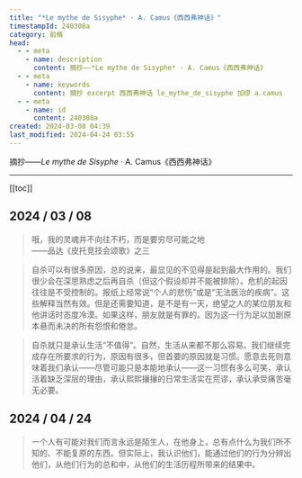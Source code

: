 ```yaml
---
title: "*Le mythe de Sisyphe* · A. Camus《西西弗神话》"
timestampId: 240308a
category: 前脩
head:
  - - meta
    - name: description
      content: 摘抄——*Le mythe de Sisyphe* · A. Camus《西西弗神话》
  - - meta
    - name: keywords
      content: 摘抄 excerpt 西西弗神话 le_mythe_de_sisyphe 加缪 a.camus
  - - meta
    - name: id
      content: 240308a
created: 2024-03-08 04:39
last_modified: 2024-04-24 03:55
---
```


摘抄——*Le mythe de Sisyphe* · A. Camus《西西弗神话》

---

[[toc]]

## 2024 / 03 / 08

> 哦，我的灵魂并不向往不朽，而是要穷尽可能之地  
> ——品达《皮托竞技会颂歌》之三

> 自杀可以有很多原因，总的说来，最显见的不见得是起到最大作用的。我们很少会在深思熟虑之后再自杀（但这个假设却并不能被排除）。危机的起因往往是不受控制的。报纸上经常说“个人的悲伤”或是“无法医治的疾病”。这些解释当然有效。但是还需要知道，是不是有一天，绝望之人的某位朋友和他讲话时态度冷漠。如果这样，朋友就是有罪的。因为这一行为足以加剧原本悬而未决的所有怨恨和倦怠。

> 自杀就只是承认生活“不值得”。自然，生活从来都不那么容易。我们继续完成存在所要求的行为，原因有很多，但首要的原因就是习惯。愿意去死则意味着我们承认——尽管可能只是本能地承认——这一习惯有多么可笑，承认活着缺乏深层的理由，承认熙熙攘攘的日常生活实在荒谬，承认承受痛苦毫无必要。

## 2024 / 04 / 24

> 一个人有可能对我们而言永远是陌生人，在他身上，总有点什么为我们所不知的、不能复原的东西。但实际上，我认识他们，能通过他们的行为分辨出他们，从他们行为的总和中，从他们的生活历程所带来的结果中。
